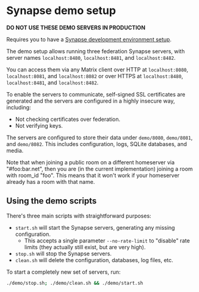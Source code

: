 # Synapse demo setup

**DO NOT USE THESE DEMO SERVERS IN PRODUCTION**

Requires you to have a [Synapse development environment setup](https://matrix-org.github.io/synapse/develop/development/contributing_guide.html#4-install-the-dependencies).

The demo setup allows running three federation Synapse servers, with server
names `localhost:8480`, `localhost:8481`, and `localhost:8482`.

You can access them via any Matrix client over HTTP at `localhost:8080`,
`localhost:8081`, and `localhost:8082` or over HTTPS at `localhost:8480`,
`localhost:8481`, and `localhost:8482`.

To enable the servers to communicate, self-signed SSL certificates are generated
and the servers are configured in a highly insecure way, including:

* Not checking certificates over federation.
* Not verifying keys.

The servers are configured to store their data under `demo/8080`, `demo/8081`, and
`demo/8082`. This includes configuration, logs, SQLite databases, and media.

Note that when joining a public room on a different homeserver via "#foo:bar.net",
then you are (in the current implementation) joining a room with room_id "foo".
This means that it won't work if your homeserver already has a room with that
name.

## Using the demo scripts

There's three main scripts with straightforward purposes:

* `start.sh` will start the Synapse servers, generating any missing configuration.
  * This accepts a single parameter `--no-rate-limit` to "disable" rate limits
    (they actually still exist, but are very high).
* `stop.sh` will stop the Synapse servers.
* `clean.sh` will delete the configuration, databases, log files, etc.

To start a completely new set of servers, run:

```sh
./demo/stop.sh; ./demo/clean.sh && ./demo/start.sh
```
